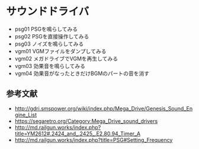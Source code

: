 # サウンドドライバ

- psg01 PSGを鳴らしてみる
- psg02 PSGを直接操作してみる
- psg03 ノイズを鳴らしてみる
- vgm01 VGMファイルをダンプしてみる
- vgm02 メガドライブでVGMを再生してみる
- vgm03 効果音を鳴らしてみる
- vgm04 効果音がなったときだけBGMのパートの音を消す

## 参考文献

- http://gdri.smspower.org/wiki/index.php/Mega_Drive/Genesis_Sound_Engine_List
- https://segaretro.org/Category:Mega_Drive_sound_drivers
- http://md.railgun.works/index.php?title=YM2612#.2424_and_.2425_.E2.80.94_Timer_A
- http://md.railgun.works/index.php?title=PSG#Setting_Frequency
